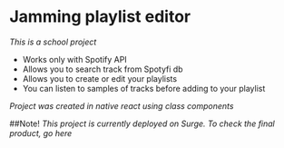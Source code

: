# Jamming playlist editor
<i> This is a school project </i>
* Works only with Spotify API
* Allows you to search track from Spotyfi db
* Allows you to create or edit your playlists 
* You can listen to samples of tracks before adding to your playlist
<p><i>Project was created in native react using class components</i></p>

##Note!
<i> This project is currently deployed on Surge. To check the final product, go <a src="http://JuniFruitJammingProject.surge.sh">here</a></i>
